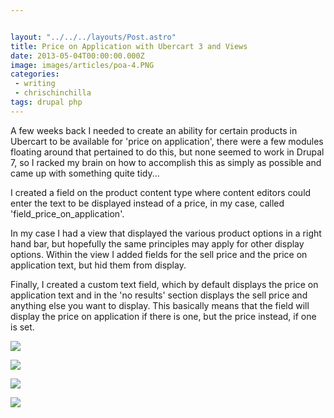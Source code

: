 ```yaml
---


layout: "../../../layouts/Post.astro"
title: Price on Application with Ubercart 3 and Views
date: 2013-05-04T00:00:00.000Z
image: images/articles/poa-4.PNG
categories:
 - writing
 - chrischinchilla
tags: drupal php
---
```


A few weeks back I needed to create an ability for certain products in Ubercart to be available for 'price on application', there were a few modules floating around that pertained to do this, but none seemed to work in Drupal 7, so I racked my brain on how to accomplish this as simply as possible and came up with something quite tidy...

I created a field on the product content type where content editors could enter the text to be displayed instead of a price, in my case, called 'field_price_on_application'.

In my case I had a view that displayed the various product options in a right hand bar, but hopefully the same principles may apply for other display options. Within the view I added fields for the sell price and the price on application text, but hid them from display.

Finally, I created a custom text field, which by default displays the price on application text and in the 'no results' section displays the sell price and anything else you want to display. This basically means that the field will display the price on application if there is one, but the price instead, if one is set.

![](poa-1.PNG)

![](poa-2.PNG)

![](poa-3.PNG)

![](poa-4.PNG)
